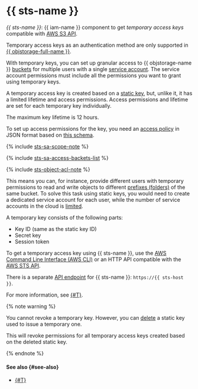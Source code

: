 # {{ sts-name }}

_{{ sts-name }}_: {{ iam-name }} component to get _temporary access keys_ compatible with [AWS S3 API](../../storage/s3/index.md).

Temporary access keys as an authentication method are only supported in [{{ objstorage-full-name }}](../../storage/).

With temporary keys, you can set up granular access to {{ objstorage-name }} [buckets](../../storage/concepts/bucket.md) for multiple users with a single [service account](../../iam/concepts/users/service-accounts.md). The service account permissions must include all the permissions you want to grant using temporary keys.

A temporary access key is created based on a [static key](../../iam/concepts/authorization/access-key.md), but, unlike it, it has a limited lifetime and access permissions. Access permissions and lifetime are set for each temporary key individually.

The maximum key lifetime is 12 hours.

To set up access permissions for the key, you need an [access policy](../../storage/security/policy.md) in JSON format based on [this schema](../../storage/s3/api-ref/policy/scheme.md).

{% include [sts-sa-scope-note](sts-sa-scope-note.md) %}

{% include [sts-sa-access-backets-list](sts-sa-access-backets-list.md) %}

{% include [sts-object-acl-note](sts-object-acl-note.md) %}

This means you can, for instance, provide different users with temporary permissions to read and write objects to different [prefixes (folders)](../../storage/concepts/object.md#folder) of the same bucket. To solve this task using static keys, you would need to create a dedicated service account for each user, while the number of service accounts in the cloud is [limited](../../iam/concepts/limits.md#iam-quotas).

A temporary key consists of the following parts:
* Key ID (same as the static key ID)
* Secret key
* Session token

To get a temporary access key using {{ sts-name }}, use the [AWS Command Line Interface (AWS CLI)](../../storage/tools/aws-cli.md) or an HTTP API compatible with the [AWS STS API](https://docs.aws.amazon.com/STS/latest/APIReference/welcome.html).

There is a separate [API endpoint](../../api-design-guide/concepts/endpoints.md) for {{ sts-name }}: `https://{{ sts-host }}`.

For more information, see [{#T}](../../iam/operations/sa/create-sts-key.md).

{% note warning %}

You cannot revoke a temporary key. However, you can [delete](../../iam/operations/authentication/manage-access-keys.md#delete-access-key) a static key used to issue a temporary one.

This will revoke permissions for all temporary access keys created based on the deleted static key.

{% endnote %}


#### See also {#see-also}

* [{#T}](../../storage/security/overview.md)